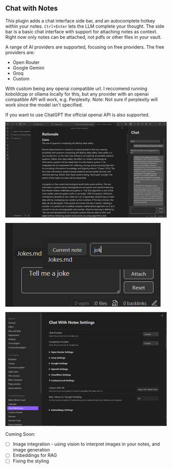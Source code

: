 ## Chat with Notes

This plugin adds a chat interface side bar, and an autocomplete hotkey within your notes. `Ctrl+Enter` lets the LLM complete your thought. The side bar is a basic chat interface with support for attaching notes as context. Right now only notes can be attached, not pdfs or other files in your vault.

A range of AI providers are supported, focusing on free providers. The free providers are:
- Open Router
- Google Gemini
- Groq
- Custom

With custom being any openai compatible url. I reccomend running koboldcpp or ollama locally for this, but any provider with an openai compatible API will work, e.g. Perplexity. Note: Not sure if perplexity will work since the model isn't specified.

If you want to use ChatGPT the official openai API is also supported.

!["The chat interface"](images/DemoChat1.png)


!["Attaching files"](images/DemoChat2.png)


!["Settings page"](images/DemoSettings.png)



Coming Soon:
- [ ] Image integration - using vision to interpret images in your notes, and image generation
- [ ] Embeddings for RAG
- [ ] Fixing the styling
